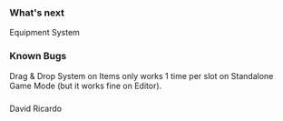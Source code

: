 ### What's next

Equipment System

### Known Bugs

Drag & Drop System on Items only works 1 time per slot on Standalone Game Mode (but it works fine on Editor).



### 
David Ricardo